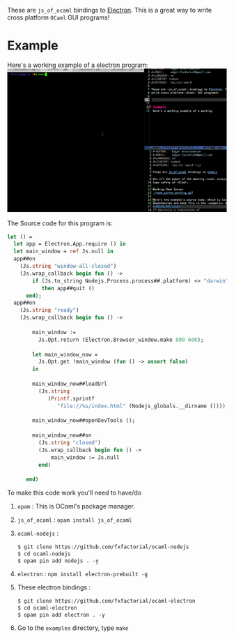 These are `js_of_ocaml` bindings to [Electron](https://github.com/atom/electron). This is a great way to
write cross platform `OCaml` GUI programs!

# Example

Here's a working example of a electron program:
![img](./electron_working.gif)

The Source code for this program is:

```ocaml
let () =
  let app = Electron.App.require () in
  let main_window = ref Js.null in
  app##on
    (Js.string "window-all-closed")
    (Js.wrap_callback begin fun () ->
        if (Js.to_string Nodejs.Process.process##.platform) <> "darwin"
           then app##quit ()
      end);
  app##on
    (Js.string "ready")
    (Js.wrap_callback begin fun () ->

        main_window :=
          Js.Opt.return (Electron.Browser_window.make 800 600);

        let main_window_now =
          Js.Opt.get !main_window (fun () -> assert false)
        in

        main_window_now##loadUrl
          (Js.string
             (Printf.sprintf
                "file://%s/index.html" (Nodejs_globals.__dirname ())));

        main_window_now##openDevTools ();

        main_window_now##on
          (Js.string "closed")
          (Js.wrap_callback begin fun () ->
              main_window := Js.null
          end)

      end)
```

To make this code work you'll need to have/do

1.  `opam` : This is OCaml's package manager.
2.  `js_of_ocaml` : `opam install js_of_ocaml`
3.  `ocaml-nodejs` : 
    
    ```shell
    $ git clone https://github.com/fxfactorial/ocaml-nodejs
    $ cd ocaml-nodejs
    $ opam pin add nodejs . -y
    ```
4.  `electron` : `npm install electron-prebuilt -g`
5.  These electron bindings : 
    
    ```shell
    $ git clone https://github.com/fxfactorial/ocaml-electron
    $ cd ocaml-electron
    $ opam pin add electron . -y
    ```
6.  Go to the `examples` directory, type `make`
